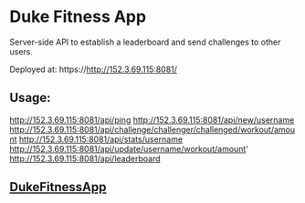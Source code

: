 # Duke Fitness App
Server-side API to establish a leaderboard and send challenges to other users.

Deployed at: 
https://http://152.3.69.115:8081/

## Usage: 
http://152.3.69.115:8081/api/ping
http://152.3.69.115:8081/api/new/username
http://152.3.69.115:8081/api/challenge/challenger/challenged/workout/amount
http://152.3.69.115:8081/api/stats/username
http://152.3.69.115:8081/api/update/username/workout/amount'
http://152.3.69.115:8081/api/leaderboard
   
## [DukeFitnessApp](https://github.com/Revilo2157/dukefitnessapp/)

